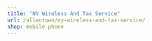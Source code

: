 ```yaml
---
title: "NY Wireless And Tax Service"
url: /allentown/ny-wireless-and-tax-service/
shop: mobile phone
---
```

